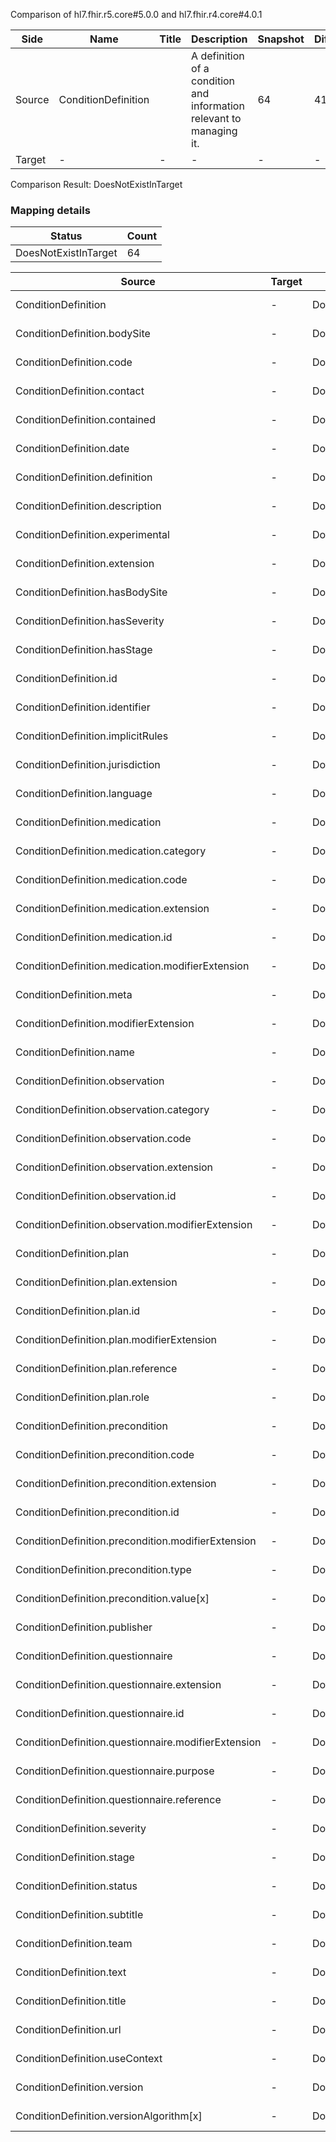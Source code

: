 Comparison of hl7.fhir.r5.core#5.0.0 and hl7.fhir.r4.core#4.0.1

| Side | Name | Title | Description | Snapshot | Differential |
| --- | --- | --- | --- | --- | --- |
| Source | ConditionDefinition |  | A definition of a condition and information relevant to managing it. | 64 | 41 |
| Target | - | - | - | - | - |


Comparison Result: DoesNotExistInTarget


### Mapping details

| Status | Count |
| ------ | ----- |
DoesNotExistInTarget | 64 |


| Source | Target | Status | Message |
| ------ | ------ | ------ | ------- |
| ConditionDefinition | - | DoesNotExistInTarget | ConditionDefinition does not exist in target and has no mapping |
| ConditionDefinition.bodySite | - | DoesNotExistInTarget | ConditionDefinition.bodySite does not exist in target and has no mapping |
| ConditionDefinition.code | - | DoesNotExistInTarget | ConditionDefinition.code does not exist in target and has no mapping |
| ConditionDefinition.contact | - | DoesNotExistInTarget | ConditionDefinition.contact does not exist in target and has no mapping |
| ConditionDefinition.contained | - | DoesNotExistInTarget | ConditionDefinition.contained does not exist in target and has no mapping |
| ConditionDefinition.date | - | DoesNotExistInTarget | ConditionDefinition.date does not exist in target and has no mapping |
| ConditionDefinition.definition | - | DoesNotExistInTarget | ConditionDefinition.definition does not exist in target and has no mapping |
| ConditionDefinition.description | - | DoesNotExistInTarget | ConditionDefinition.description does not exist in target and has no mapping |
| ConditionDefinition.experimental | - | DoesNotExistInTarget | ConditionDefinition.experimental does not exist in target and has no mapping |
| ConditionDefinition.extension | - | DoesNotExistInTarget | ConditionDefinition.extension does not exist in target and has no mapping |
| ConditionDefinition.hasBodySite | - | DoesNotExistInTarget | ConditionDefinition.hasBodySite does not exist in target and has no mapping |
| ConditionDefinition.hasSeverity | - | DoesNotExistInTarget | ConditionDefinition.hasSeverity does not exist in target and has no mapping |
| ConditionDefinition.hasStage | - | DoesNotExistInTarget | ConditionDefinition.hasStage does not exist in target and has no mapping |
| ConditionDefinition.id | - | DoesNotExistInTarget | ConditionDefinition.id does not exist in target and has no mapping |
| ConditionDefinition.identifier | - | DoesNotExistInTarget | ConditionDefinition.identifier does not exist in target and has no mapping |
| ConditionDefinition.implicitRules | - | DoesNotExistInTarget | ConditionDefinition.implicitRules does not exist in target and has no mapping |
| ConditionDefinition.jurisdiction | - | DoesNotExistInTarget | ConditionDefinition.jurisdiction does not exist in target and has no mapping |
| ConditionDefinition.language | - | DoesNotExistInTarget | ConditionDefinition.language does not exist in target and has no mapping |
| ConditionDefinition.medication | - | DoesNotExistInTarget | ConditionDefinition.medication does not exist in target and has no mapping |
| ConditionDefinition.medication.category | - | DoesNotExistInTarget | ConditionDefinition.medication.category does not exist in target and has no mapping |
| ConditionDefinition.medication.code | - | DoesNotExistInTarget | ConditionDefinition.medication.code does not exist in target and has no mapping |
| ConditionDefinition.medication.extension | - | DoesNotExistInTarget | ConditionDefinition.medication.extension does not exist in target and has no mapping |
| ConditionDefinition.medication.id | - | DoesNotExistInTarget | ConditionDefinition.medication.id does not exist in target and has no mapping |
| ConditionDefinition.medication.modifierExtension | - | DoesNotExistInTarget | ConditionDefinition.medication.modifierExtension does not exist in target and has no mapping |
| ConditionDefinition.meta | - | DoesNotExistInTarget | ConditionDefinition.meta does not exist in target and has no mapping |
| ConditionDefinition.modifierExtension | - | DoesNotExistInTarget | ConditionDefinition.modifierExtension does not exist in target and has no mapping |
| ConditionDefinition.name | - | DoesNotExistInTarget | ConditionDefinition.name does not exist in target and has no mapping |
| ConditionDefinition.observation | - | DoesNotExistInTarget | ConditionDefinition.observation does not exist in target and has no mapping |
| ConditionDefinition.observation.category | - | DoesNotExistInTarget | ConditionDefinition.observation.category does not exist in target and has no mapping |
| ConditionDefinition.observation.code | - | DoesNotExistInTarget | ConditionDefinition.observation.code does not exist in target and has no mapping |
| ConditionDefinition.observation.extension | - | DoesNotExistInTarget | ConditionDefinition.observation.extension does not exist in target and has no mapping |
| ConditionDefinition.observation.id | - | DoesNotExistInTarget | ConditionDefinition.observation.id does not exist in target and has no mapping |
| ConditionDefinition.observation.modifierExtension | - | DoesNotExistInTarget | ConditionDefinition.observation.modifierExtension does not exist in target and has no mapping |
| ConditionDefinition.plan | - | DoesNotExistInTarget | ConditionDefinition.plan does not exist in target and has no mapping |
| ConditionDefinition.plan.extension | - | DoesNotExistInTarget | ConditionDefinition.plan.extension does not exist in target and has no mapping |
| ConditionDefinition.plan.id | - | DoesNotExistInTarget | ConditionDefinition.plan.id does not exist in target and has no mapping |
| ConditionDefinition.plan.modifierExtension | - | DoesNotExistInTarget | ConditionDefinition.plan.modifierExtension does not exist in target and has no mapping |
| ConditionDefinition.plan.reference | - | DoesNotExistInTarget | ConditionDefinition.plan.reference does not exist in target and has no mapping |
| ConditionDefinition.plan.role | - | DoesNotExistInTarget | ConditionDefinition.plan.role does not exist in target and has no mapping |
| ConditionDefinition.precondition | - | DoesNotExistInTarget | ConditionDefinition.precondition does not exist in target and has no mapping |
| ConditionDefinition.precondition.code | - | DoesNotExistInTarget | ConditionDefinition.precondition.code does not exist in target and has no mapping |
| ConditionDefinition.precondition.extension | - | DoesNotExistInTarget | ConditionDefinition.precondition.extension does not exist in target and has no mapping |
| ConditionDefinition.precondition.id | - | DoesNotExistInTarget | ConditionDefinition.precondition.id does not exist in target and has no mapping |
| ConditionDefinition.precondition.modifierExtension | - | DoesNotExistInTarget | ConditionDefinition.precondition.modifierExtension does not exist in target and has no mapping |
| ConditionDefinition.precondition.type | - | DoesNotExistInTarget | ConditionDefinition.precondition.type does not exist in target and has no mapping |
| ConditionDefinition.precondition.value[x] | - | DoesNotExistInTarget | ConditionDefinition.precondition.value[x] does not exist in target and has no mapping |
| ConditionDefinition.publisher | - | DoesNotExistInTarget | ConditionDefinition.publisher does not exist in target and has no mapping |
| ConditionDefinition.questionnaire | - | DoesNotExistInTarget | ConditionDefinition.questionnaire does not exist in target and has no mapping |
| ConditionDefinition.questionnaire.extension | - | DoesNotExistInTarget | ConditionDefinition.questionnaire.extension does not exist in target and has no mapping |
| ConditionDefinition.questionnaire.id | - | DoesNotExistInTarget | ConditionDefinition.questionnaire.id does not exist in target and has no mapping |
| ConditionDefinition.questionnaire.modifierExtension | - | DoesNotExistInTarget | ConditionDefinition.questionnaire.modifierExtension does not exist in target and has no mapping |
| ConditionDefinition.questionnaire.purpose | - | DoesNotExistInTarget | ConditionDefinition.questionnaire.purpose does not exist in target and has no mapping |
| ConditionDefinition.questionnaire.reference | - | DoesNotExistInTarget | ConditionDefinition.questionnaire.reference does not exist in target and has no mapping |
| ConditionDefinition.severity | - | DoesNotExistInTarget | ConditionDefinition.severity does not exist in target and has no mapping |
| ConditionDefinition.stage | - | DoesNotExistInTarget | ConditionDefinition.stage does not exist in target and has no mapping |
| ConditionDefinition.status | - | DoesNotExistInTarget | ConditionDefinition.status does not exist in target and has no mapping |
| ConditionDefinition.subtitle | - | DoesNotExistInTarget | ConditionDefinition.subtitle does not exist in target and has no mapping |
| ConditionDefinition.team | - | DoesNotExistInTarget | ConditionDefinition.team does not exist in target and has no mapping |
| ConditionDefinition.text | - | DoesNotExistInTarget | ConditionDefinition.text does not exist in target and has no mapping |
| ConditionDefinition.title | - | DoesNotExistInTarget | ConditionDefinition.title does not exist in target and has no mapping |
| ConditionDefinition.url | - | DoesNotExistInTarget | ConditionDefinition.url does not exist in target and has no mapping |
| ConditionDefinition.useContext | - | DoesNotExistInTarget | ConditionDefinition.useContext does not exist in target and has no mapping |
| ConditionDefinition.version | - | DoesNotExistInTarget | ConditionDefinition.version does not exist in target and has no mapping |
| ConditionDefinition.versionAlgorithm[x] | - | DoesNotExistInTarget | ConditionDefinition.versionAlgorithm[x] does not exist in target and has no mapping |

